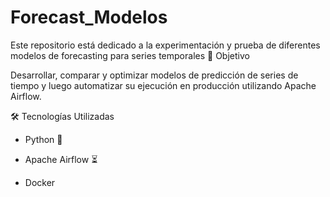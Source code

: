 # Forecast_Modelos
Este repositorio está dedicado a la experimentación y prueba de diferentes modelos de forecasting para series temporales
🚀 Objetivo

Desarrollar, comparar y optimizar modelos de predicción de series de tiempo y luego automatizar su ejecución en producción utilizando Apache Airflow.

🛠 Tecnologías Utilizadas

- Python 🐍

- Apache Airflow ⏳

- Docker 
